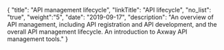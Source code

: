 {
    "title": "API management lifecycle",
    "linkTitle": "API lifecycle",
    "no_list": "true",
    "weight":"5",
    "date": "2019-09-17",
    "description": "An overview of API management, including API registration and API development, and the overall API management lifecycle. An introduction to Axway API management tools."
}

